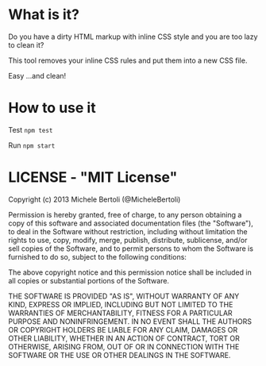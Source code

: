 # What is it?

Do you have a dirty HTML markup with inline CSS style and you are too lazy to clean it? 

This tool removes your inline CSS rules and put them into a new CSS file.

Easy ...and clean!

# How to use it

Test `npm test`

Run `npm start`

# LICENSE - "MIT License"

Copyright (c) 2013 Michele Bertoli (@MicheleBertoli)

Permission is hereby granted, free of charge, to any person obtaining a copy of this software and associated documentation files (the "Software"), to deal in the Software without restriction, including without limitation the rights to use, copy, modify, merge, publish, distribute, sublicense, and/or sell copies of the Software, and to permit persons to whom the Software is furnished to do so, subject to the following conditions:

The above copyright notice and this permission notice shall be included in all copies or substantial portions of the Software.

THE SOFTWARE IS PROVIDED "AS IS", WITHOUT WARRANTY OF ANY KIND, EXPRESS OR IMPLIED, INCLUDING BUT NOT LIMITED TO THE WARRANTIES OF MERCHANTABILITY, FITNESS FOR A PARTICULAR PURPOSE AND NONINFRINGEMENT. IN NO EVENT SHALL THE AUTHORS OR COPYRIGHT HOLDERS BE LIABLE FOR ANY CLAIM, DAMAGES OR OTHER LIABILITY, WHETHER IN AN ACTION OF CONTRACT, TORT OR OTHERWISE, ARISING FROM, OUT OF OR IN CONNECTION WITH THE SOFTWARE OR THE USE OR OTHER DEALINGS IN THE SOFTWARE.